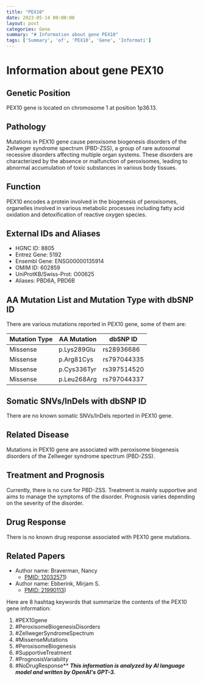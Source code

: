 ```yaml
---
title: "PEX10"
date: 2023-05-14 00:00:00
layout: post
categories: Gene
summary: "# Information about gene PEX10"
tags: ['Summary', 'of', 'PEX10', 'Gene', 'Informati']
---
```


# Information about gene PEX10

## Genetic Position

PEX10 gene is located on chromosome 1 at position 1p36.13.

## Pathology

Mutations in PEX10 gene cause peroxisome biogenesis disorders of the Zellweger syndrome spectrum (PBD-ZSS), a group of rare autosomal recessive disorders affecting multiple organ systems. These disorders are characterized by the absence or malfunction of peroxisomes, leading to abnormal accumulation of toxic substances in various body tissues.

## Function

PEX10 encodes a protein involved in the biogenesis of peroxisomes, organelles involved in various metabolic processes including fatty acid oxidation and detoxification of reactive oxygen species.

## External IDs and Aliases

* HGNC ID: 8805
* Entrez Gene: 5192
* Ensembl Gene: ENSG00000135914
* OMIM ID: 602859
* UniProtKB/Swiss-Prot: O00625
* Aliases: PBD6A, PBD6B

## AA Mutation List and Mutation Type with dbSNP ID

There are various mutations reported in PEX10 gene, some of them are:

|Mutation Type|AA Mutation|dbSNP ID|
|-------------|-----------|--------|
|Missense|p.Lys289Glu|rs28936686|
|Missense|p.Arg81Cys|rs797044335|
|Missense|p.Cys336Tyr|rs397514520|
|Missense|p.Leu268Arg|rs797044337|

## Somatic SNVs/InDels with dbSNP ID

There are no known somatic SNVs/InDels reported in PEX10 gene.

## Related Disease

Mutations in PEX10 gene are associated with peroxisome biogenesis disorders of the Zellweger syndrome spectrum (PBD-ZSS).

## Treatment and Prognosis

Currently, there is no cure for PBD-ZSS. Treatment is mainly supportive and aims to manage the symptoms of the disorder. Prognosis varies depending on the severity of the disorder.

## Drug Response

There is no known drug response associated with PEX10 gene mutations.

## Related Papers

* Author name: Braverman, Nancy
  * [PMID: 12032571](https://pubmed.ncbi.nlm.nih.gov/12032571/))
* Author name: Ebberink, Mirjam S.
  * [PMID: 21990113](https://pubmed.ncbi.nlm.nih.gov/21990113/))


Here are 8 hashtag keywords that summarize the contents of the PEX10 gene information:

1. #PEX10gene
2. #PeroxisomeBiogenesisDisorders
3. #ZellwegerSyndromeSpectrum
4. #MissenseMutations
5. #PeroxisomeBiogenesis
6. #SupportiveTreatment
7. #PrognosisVariability
8. #NoDrugResponse**
**_This information is analyzed by AI language model and written by OpenAI's GPT-3._**